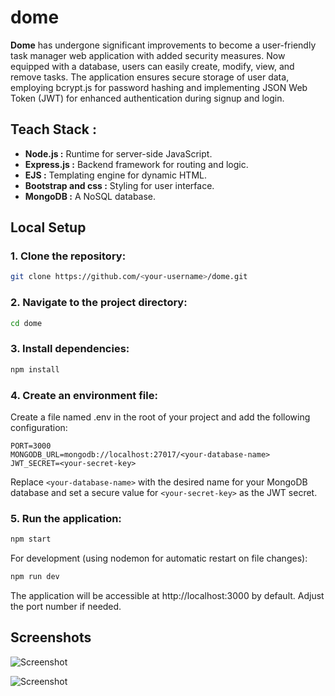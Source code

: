 # dome

**Dome** has undergone significant improvements to become a user-friendly task manager web application with added security measures. Now equipped with a database, users can easily create, modify, view, and remove tasks. The application ensures secure storage of user data, employing bcrypt.js for password hashing and implementing JSON Web Token (JWT) for enhanced authentication during signup and login.

## Teach Stack :

- **Node.js :** Runtime for server-side JavaScript.
- **Express.js :** Backend framework for routing and logic.
- **EJS :** Templating engine for dynamic HTML.
- **Bootstrap and css :** Styling for user interface.
- **MongoDB :** A NoSQL database.

## Local Setup

### 1. Clone the repository:

```bash
git clone https://github.com/<your-username>/dome.git
```

### 2. Navigate to the project directory:

```bash
cd dome
```

### 3. Install dependencies:

```bash
npm install
```

### 4. Create an environment file:

Create a file named .env in the root of your project and add the following configuration:

```
PORT=3000
MONGODB_URL=mongodb://localhost:27017/<your-database-name>
JWT_SECRET=<your-secret-key>
```

Replace `<your-database-name>` with the desired name for your MongoDB database and set a secure value for `<your-secret-key>` as the JWT secret.

### 5. Run the application:

```bash
npm start
```

For development (using nodemon for automatic restart on file changes):

```bash
npm run dev
```

The application will be accessible at http://localhost:3000 by default. Adjust the port number if needed.

## Screenshots

![Screenshot](https://github.com/Mayank-Sharma17/dome/assets/113251342/c5301c16-63f8-46bd-af67-57b2cb14d612)

![Screenshot](https://github.com/Mayank-Sharma17/dome/assets/113251342/366fd533-7d6b-45c9-ae57-73dfae449ed1)
